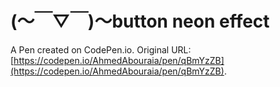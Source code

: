 # (～￣▽￣)～button neon effect

A Pen created on CodePen.io. Original URL: [https://codepen.io/AhmedAbouraia/pen/qBmYzZB](https://codepen.io/AhmedAbouraia/pen/qBmYzZB).

